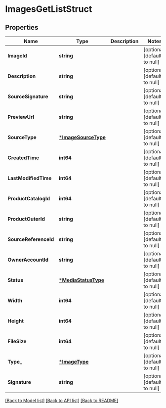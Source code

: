 # ImagesGetListStruct

## Properties
Name | Type | Description | Notes
------------ | ------------- | ------------- | -------------
**ImageId** | **string** |  | [optional] [default to null]
**Description** | **string** |  | [optional] [default to null]
**SourceSignature** | **string** |  | [optional] [default to null]
**PreviewUrl** | **string** |  | [optional] [default to null]
**SourceType** | [***ImageSourceType**](ImageSourceType.md) |  | [optional] [default to null]
**CreatedTime** | **int64** |  | [optional] [default to null]
**LastModifiedTime** | **int64** |  | [optional] [default to null]
**ProductCatalogId** | **int64** |  | [optional] [default to null]
**ProductOuterId** | **string** |  | [optional] [default to null]
**SourceReferenceId** | **string** |  | [optional] [default to null]
**OwnerAccountId** | **string** |  | [optional] [default to null]
**Status** | [***MediaStatusType**](MediaStatusType.md) |  | [optional] [default to null]
**Width** | **int64** |  | [optional] [default to null]
**Height** | **int64** |  | [optional] [default to null]
**FileSize** | **int64** |  | [optional] [default to null]
**Type_** | [***ImageType**](ImageType.md) |  | [optional] [default to null]
**Signature** | **string** |  | [optional] [default to null]

[[Back to Model list]](../README.md#documentation-for-models) [[Back to API list]](../README.md#documentation-for-api-endpoints) [[Back to README]](../README.md)


